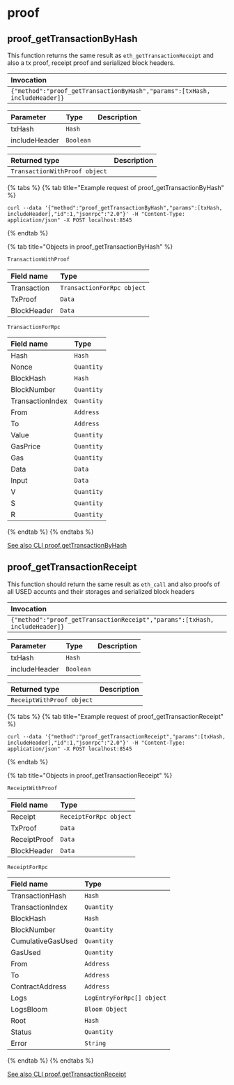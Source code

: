 # proof

## proof_getTransactionByHash

This function returns the same result as `eth_getTransactionReceipt` and also a tx proof, receipt proof and serialized block headers. 

| Invocation |
| :--- |
| `{"method":"proof_getTransactionByHash","params":[txHash, includeHeader]}` |

| Parameter | Type | Description |
| :--- | :--- | :--- |
| txHash | `Hash` |  |
| includeHeader | `Boolean` |  |

| Returned type | Description |
| :--- | :--- |
| `TransactionWithProof object` |  |

{% tabs %}
{% tab title="Example request of proof_getTransactionByHash" %}
```
curl --data '{"method":"proof_getTransactionByHash","params":[txHash, includeHeader],"id":1,"jsonrpc":"2.0"}' -H "Content-Type: application/json" -X POST localhost:8545
```
{% endtab %}

{% tab title="Objects in proof_getTransactionByHash" %}

`TransactionWithProof`

| Field name | Type |
| :--- | :--- |
| Transaction | `TransactionForRpc object` |
| TxProof | `Data` |
| BlockHeader | `Data` |

`TransactionForRpc`

| Field name | Type |
| :--- | :--- |
| Hash | `Hash` |
| Nonce | `Quantity` |
| BlockHash | `Hash` |
| BlockNumber | `Quantity` |
| TransactionIndex | `Quantity` |
| From | `Address` |
| To | `Address` |
| Value | `Quantity` |
| GasPrice | `Quantity` |
| Gas | `Quantity` |
| Data | `Data` |
| Input | `Data` |
| V | `Quantity` |
| S | `Quantity` |
| R | `Quantity` |
{% endtab %}
{% endtabs %}

[See also CLI proof.getTransactionByHash](https://docs.nethermind.io/nethermind/nethermind-utilities/cli/proof#proof-gettransactionbyhash)
## proof_getTransactionReceipt

This function should return the same result as `eth_call` and also proofs of all USED accunts and their storages and serialized block headers 

| Invocation |
| :--- |
| `{"method":"proof_getTransactionReceipt","params":[txHash, includeHeader]}` |

| Parameter | Type | Description |
| :--- | :--- | :--- |
| txHash | `Hash` |  |
| includeHeader | `Boolean` |  |

| Returned type | Description |
| :--- | :--- |
| `ReceiptWithProof object` |  |

{% tabs %}
{% tab title="Example request of proof_getTransactionReceipt" %}
```
curl --data '{"method":"proof_getTransactionReceipt","params":[txHash, includeHeader],"id":1,"jsonrpc":"2.0"}' -H "Content-Type: application/json" -X POST localhost:8545
```
{% endtab %}

{% tab title="Objects in proof_getTransactionReceipt" %}

`ReceiptWithProof`

| Field name | Type |
| :--- | :--- |
| Receipt | `ReceiptForRpc object` |
| TxProof | `Data` |
| ReceiptProof | `Data` |
| BlockHeader | `Data` |

`ReceiptForRpc`

| Field name | Type |
| :--- | :--- |
| TransactionHash | `Hash` |
| TransactionIndex | `Quantity` |
| BlockHash | `Hash` |
| BlockNumber | `Quantity` |
| CumulativeGasUsed | `Quantity` |
| GasUsed | `Quantity` |
| From | `Address` |
| To | `Address` |
| ContractAddress | `Address` |
| Logs | `LogEntryForRpc[] object` |
| LogsBloom | `Bloom Object` |
| Root | `Hash` |
| Status | `Quantity` |
| Error | `String` |
{% endtab %}
{% endtabs %}

[See also CLI proof.getTransactionReceipt](https://docs.nethermind.io/nethermind/nethermind-utilities/cli/proof#proof-gettransactionreceipt)
